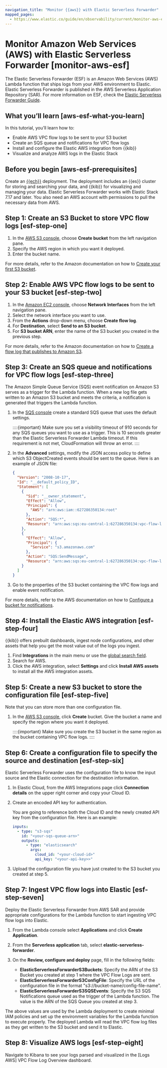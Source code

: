 ```yaml
---
navigation_title: "Monitor {{aws}} with Elastic Serverless Forwarder"
mapped_pages:
  - https://www.elastic.co/guide/en/observability/current/monitor-aws-esf.html
---
```




# Monitor Amazon Web Services (AWS) with Elastic Serverless Forwarder [monitor-aws-esf]


The Elastic Serverless Forwarder (ESF) is an Amazon Web Services (AWS) Lambda function that ships logs from your AWS environment to Elastic. Elastic Serverless Forwarder is published in the AWS Serverless Application Repository (SAR). For more information on ESF, check the [Elastic Serverless Forwarder Guide](asciidocalypse://docs/elastic-serverless-forwarder/docs/reference/index.md).


## What you’ll learn [aws-esf-what-you-learn]

In this tutorial, you’ll learn how to:

* Enable AWS VPC flow logs to be sent to your S3 bucket
* Create an SQS queue and notifications for VPC flow logs
* Install and configure the Elastic AWS integration from {{kib}}
* Visualize and analyze AWS logs in the Elastic Stack


## Before you begin [aws-esf-prerequisites]

Create an [{{ech}}](https://cloud.elastic.co/registration?page=docs&placement=docs-body) deployment. The deployment includes an {{es}} cluster for storing and searching your data, and {{kib}} for visualizing and managing your data. Elastic Serverless Forwarder works with Elastic Stack 7.17 and later. You also need an AWS account with permissions to pull the necessary data from AWS.


## Step 1: Create an S3 Bucket to store VPC flow logs [esf-step-one]

1. In the [AWS S3 console](https://s3.console.aws.amazon.com/s3), choose **Create bucket** from the left navigation pane.
2. Specify the AWS region in which you want it deployed.
3. Enter the bucket name.

For more details, refer to the Amazon documentation on how to [Create your first S3 bucket](https://docs.aws.amazon.com/AmazonS3/latest/userguide/creating-bucket.html).


## Step 2: Enable AWS VPC flow logs to be sent to your S3 bucket [esf-step-two]

1. In the [Amazon EC2 console](https://console.aws.amazon.com/ec2/), choose **Network Interfaces** from the left navigation pane.
2. Select the network interface you want to use.
3. From the **Actions** drop-down menu, choose **Create flow log**.
4. For **Destination**, select **Send to an S3 bucket**.
5. For **S3 bucket ARN**, enter the name of the S3 bucket you created in the previous step.

For more details, refer to the Amazon documentation on how to [Create a flow log that publishes to Amazon S3](https://docs.aws.amazon.com/vpc/latest/userguide/flow-logs-s3.html).


## Step 3: Create an SQS queue and notifications for VPC flow logs [esf-step-three]

The Amazon Simple Queue Service (SQS) event notification on Amazon S3 serves as a trigger for the Lambda function. When a new log file gets written to an Amazon S3 bucket and meets the criteria, a notification is generated that triggers the Lambda function.

1. In the [SQS console](https://console.aws.amazon.com/sqs/) create a standard SQS queue that uses the default settings.

    ::::{important}
    Make sure you set a visibility timeout of 910 seconds for any SQS queues you want to use as a trigger. This is 10 seconds greater than the Elastic Serverless Forwarder Lambda timeout. If this requirement is not met, CloudFormation will throw an error.
    ::::

2. In the **Advanced** settings, modify the JSON access policy to define which S3 ObjectCreated events should be sent to the queue. Here is an example of JSON file:

    ```json
    {
      "Version": "2008-10-17",
      "Id": "__default_policy_ID",
      "Statement": [
        {
          "Sid": "__owner_statement",
          "Effect": "Allow",
          "Principal": {
            "AWS": "arn:aws:iam::627286350134:root"
          },
          "Action": "SQS:*",
          "Resource": "arn:aws:sqs:eu-central-1:627286350134:vpc-flow-logs-docs-queue"
        },
        {
          "Effect": "Allow",
          "Principal": {
            "Service": "s3.amazonaws.com"
          },
          "Action": "SQS:SendMessage",
          "Resource": "arn:aws:sqs:eu-central-1:627286350134:vpc-flow-logs-docs-queue"
        }
      ]
    }
    ```

3. Go to the properties of the S3 bucket containing the VPC flow logs and enable event notification.

For more details, refer to the AWS documentation on how to [Configure a bucket for notifications](https://docs.aws.amazon.com/AmazonS3/latest/userguide/ways-to-add-notification-config-to-bucket.html).


## Step 4: Install the Elastic AWS integration [esf-step-four]

{{kib}} offers prebuilt dashboards, ingest node configurations, and other assets that help you get the most value out of the logs you ingest.

1. Find **Integrations** in the main menu or use the [global search field](/explore-analyze/find-and-organize/find-apps-and-objects.md).
2. Search for AWS.
3. Click the AWS integration, select **Settings** and click **Install AWS assets** to install all the AWS integration assets.


## Step 5: Create a new S3 bucket to store the configuration file [esf-step-five]

Note that you can store more than one configuration file.

1. In the [AWS S3 console](https://s3.console.aws.amazon.com/s3), click **Create** bucket. Give the bucket a name and specify the region where you want it deployed.

    ::::{important}
    Make sure you create the S3 bucket in the same region as the bucket containing VPC flow logs.
    ::::



## Step 6: Create a configuration file to specify the source and destination [esf-step-six]

Elastic Serverless Forwarder uses the configuration file to know the input source and the Elastic connection for the destination information.

1. In Elastic Cloud, from the AWS Integrations page click **Connection details** on the upper right corner and copy your Cloud ID.
2. Create an encoded API key for authentication.

    You are going to reference both the Cloud ID and the newly created API key from the configuration file. Here is an example:

    ```yaml
    inputs:
      - type: "s3-sqs"
        id: "<your-sqs-queue-arn>"
        outputs:
          - type: "elasticsearch"
            args:
              cloud_id: "<your-cloud-id>"
              api_key: "<your-api-key>>"
    ```

3. Upload the configuration file you have just created to the S3 bucket you created at step 5.


## Step 7: Ingest VPC flow logs into Elastic [esf-step-seven]

Deploy the Elastic Serverless Forwarder from AWS SAR and provide appropriate configurations for the Lambda function to start ingesting VPC flow logs into Elastic.

1. From the Lambda console select **Applications** and click **Create Application**.
2. From the **Serverless application** tab, select **elastic-serverless-forwarder**.
3. On the **Review, configure and deploy** page, fill in the following fields:

    * **ElasticServerlessForwarderS3Buckets**: Specify the ARN of the S3 Bucket you created at step 1 where the VPC Flow Logs are sent.
    * **ElasticServerlessForwarderS3ConfigFile**: Specify the URL of the configuration file in the format "s3://bucket-name/config-file-name".
    * **ElasticServerlessForwarderS3SQSEvents**: Specify the S3 SQS Notifications queue used as the trigger of the Lambda function. The value is the ARN of the SQS Queue you created at step 3.


The above values are used by the Lambda deployment to create minimal IAM policies and set up the environment variables for the Lambda function to execute properly. The deployed Lambda will read the VPC flow log files as they get written to the S3 bucket and send it to Elastic.


## Step 8: Visualize AWS logs [esf-step-eight]

Navigate to Kibana to see your logs parsed and visualized in the [Logs AWS] VPC Flow Log Overview dashboard.
